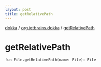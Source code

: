 ```yaml
---
layout: post
title: getRelativePath
---
```

[dokka](../index.md) / [org.jetbrains.dokka](index.md) / [getRelativePath](getRelativePath.md)

# getRelativePath

```
fun File.getRelativePath(name: File): File
```
